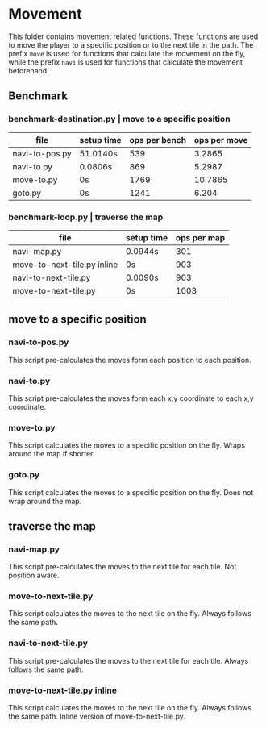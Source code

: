 # Movement
This folder contains movement related functions. These functions are used to move the player to a specific position or to the next tile in the path. The prefix `move` is used for functions that calculate the movement on the fly, while the prefix `navi` is used for functions that calculate the movement beforehand.


## Benchmark

### benchmark-destination.py | move to a specific position
| file                       | setup time | ops per bench | ops per move |
| -------------------------- | ---------- | ------------- | ------------ |
| navi-to-pos.py             | 51.0140s   |  539          |  3.2865      |
| navi-to.py                 | 0.0806s    |  869          |  5.2987      |
| move-to.py                 | 0s         | 1769          | 10.7865      |
| goto.py                    | 0s         | 1241          |  6.204       |


### benchmark-loop.py | traverse the map
| file                        | setup time | ops per map |
| --------------------------- | ---------- | ----------- |
| navi-map.py                 | 0.0944s    | 301         |
| move-to-next-tile.py inline | 0s         | 903         |
| navi-to-next-tile.py        | 0.0090s    | 903         |
| move-to-next-tile.py        | 0s         | 1003        |


## move to a specific position

### navi-to-pos.py
This script pre-calculates the moves form each position to each position.

### navi-to.py
This script pre-calculates the moves form each x,y coordinate to each x,y coordinate.

### move-to.py
This script calculates the moves to a specific position on the fly. Wraps around the map if shorter.

### goto.py
This script calculates the moves to a specific position on the fly. Does not wrap around the map.


## traverse the map

### navi-map.py
This script pre-calculates the moves to the next tile for each tile. Not position aware.

### move-to-next-tile.py
This script calculates the moves to the next tile on the fly. Always follows the same path.

### navi-to-next-tile.py
This script pre-calculates the moves to the next tile for each tile. Always follows the same path.

### move-to-next-tile.py inline
This script calculates the moves to the next tile on the fly. Always follows the same path. Inline version of move-to-next-tile.py.
